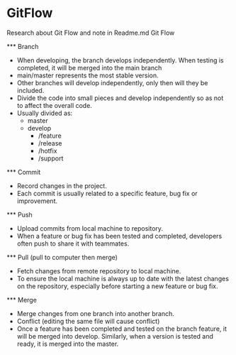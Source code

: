 # GitFlow
Research about Git Flow and note in Readme.md 
Git Flow

*** Branch

 - When developing, the branch develops independently. When testing is completed, it will be 
 merged into the main branch
 - main/master represents the most stable version.
 - Other branches will develop independently, only then will they be included.
 - Divide the code into small pieces and develop independently so as not to affect the overall code.
- Usually divided as:
   - master
   - develop
     + /feature 
     + /release
     + /hotfix
     + /support
    
*** Commit

 - Record changes in the project.
 - Each commit is usually related to a specific feature, bug fix or improvement.

*** Push
 - Upload commits from local machine to repository.
 - When a feature or bug fix has been tested and completed, developers often push to share it with teammates.
   
*** Pull (pull to computer then merge)
 - Fetch changes from remote repository to local machine.
- To ensure the local machine is always up to date with the latest changes on the repository, especially before starting a new feature or bug fix.
  
*** Merge
 - Merge changes from one branch into another branch.
 - Conflict (editing the same file will cause conflict)
 - Once a feature has been completed and tested on the branch feature, it will be merged into 
 develop. Similarly, when a version is tested and ready, it is merged into the master.
